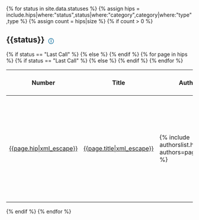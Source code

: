 <style type="text/css">
.hipstable {
    width: 100%;
    table-layout: auto;
}

@media screen and (max-width: 600px) {
    .hipstable, .hipstable thead, .hipstable tbody, .hipstable th, .hipstable td, .hipstable tr { 
        display: block; 
    }

    .hipstable thead tr { 
        position: absolute;
        top: -9999px;
        left: -9999px;
    }

    .hipstable tr { border: 1px solid #ccc; }

    .hipstable td { 
        border: none;
        border-bottom: 1px solid #eee; 
        position: relative;
        css-mobile
        padding-left: 60%; 
        word-break: break-word;
        padding-top: 0px; /* added this line */
        min-height: 50px; /* added this line */
    }

    .hipstable td:before { 
        position: absolute;
        top: 6px;
        left: 6px;
        width: 45%; 
        padding-right: 10px; 
        white-space: nowrap;
        word-break: break-word;
    }

    .hipstable .hip-number:before { content: "Number"; }
    .hipstable .title:before { content: "Title"; }
    .hipstable .author:before { content: "Author"; }
    .hipstable .council-approval:before { content: "Needs Council Approval"; }
    .hipstable .last-call-date-time:before { content: "Review Period Ends"; }
    .hipstable .release:before { content: "Release"; }
}


.status-tooltip {
    margin-left: 5px;
    position: relative;
    display: inline-block;
    cursor: pointer;
    text-decoration: underline;
    color: #069;
    font-size: 14px;
}

.status-tooltip-box {
    position: absolute;
    left: 50%;
    top: 100%;
    transform: translateX(-50%);
    background: rgba(0, 0, 0, 0.8);
    color: #fff;
    padding: 5px;
    border-radius: 3px;
    white-space: nowrap;
    z-index: 1000;
    font-size: 12px;
    line-height: 1.2;
    max-width: 300px;
    word-wrap: break-word;
}
</style>

{% for status in site.data.statuses %}
    {% assign hips = include.hips|where:"status",status|where:"category",category|where:"type",type %}
    {% assign count = hips|size %}
    {% if count > 0 %}
        <h2 id="{{status|slugify}}">{{status}} <span class="status-tooltip" data-tooltip="{{status}}" style="text-decoration:none">ⓘ</span></h2>
        <table class="hipstable">
            <thead>
                <tr><th>Number</th><th>Title</th><th>Author</th><th>Needs Council Approval</th>
                {% if status == "Last Call" %}
                    <th>Review Period Ends</th>
                {% else %}
                <th>Release</th>
                {% endif %}
                </tr>
            </thead>
        {% for page in hips %}
            <tr>
                <td class="hip-number"><a href="{{page.url|relative_url}}">{{page.hip|xml_escape}}</a></td>
                <td class="title"><a href="{{page.url|relative_url}}">{{page.title|xml_escape}}</a></td>
                <td class="author">{% include authorslist.html authors=page.author %}</td>
                <td class="council-approval">
                    {% if page.needs-council-approval != undefined %}
                    {% if page.needs-council-approval == true %}
                        Yes
                    {% else %}
                        No
                    {% endif %}
                    {% endif %}
                </td>
                {% if status == "Last Call" %}
                <td  class="last-call-date-time">{{page.last-call-date-time | date_to_rfc822 }}</td>
                {% else %}
                <td class="release"><a href="https://github.com/hashgraph/hedera-services/releases/tag/{{page.release}}">{{page.release|xml_escape}}</a></td>
                {% endif %}
            </tr>
        {% endfor %}
        </table>
    {% endif %}
{% endfor %}

<script>
document.addEventListener("DOMContentLoaded", function () {
  const statusTooltipElements = document.querySelectorAll(".status-tooltip");
  statusTooltipElements.forEach(tooltip => {
    tooltip.addEventListener("mouseover", () => {
      const tooltipText = tooltip.getAttribute("data-tooltip");
      const tooltipBox = document.createElement("div");
      tooltipBox.classList.add("status-tooltip-box");
      tooltipBox.innerText = getTooltipContent(tooltipText);
      tooltip.appendChild(tooltipBox);
    });

    tooltip.addEventListener("mouseout", () => {
      const tooltipBox = tooltip.querySelector(".status-tooltip-box");
      if (tooltipBox) tooltip.removeChild(tooltipBox);
    });

    tooltip.addEventListener("mousemove", (event) => {
        const tooltipBox = tooltip.querySelector(".status-tooltip-box");
        if (tooltipBox) {
            const boxRect = tooltipBox.getBoundingClientRect();
            const contentLength = tooltipBox.innerText.length;
            const offset = contentLength < 125 ? 100 : 200;
            const tooltipLeft = Math.max(0, event.clientX + offset);
            tooltipBox.style.left = tooltipLeft + "px";
            tooltipBox.style.maxWidth = (window.innerWidth - event.clientX) * 2 + "px";
        }
    });

  });
});

function getTooltipContent(status) {
  const statusMeanings = {
    Draft: "⚠️ This is a draft HIP - it's not recommended for general use or implementation as it is likely to change.",
    Review: "📖 This HIP is in the review stage. It is subject to changes and feedback is appreciated.",
    "Last Call": "📢 This HIP is in the last call for review stage. The authors wish to finalize the HIP and appreciate feedback.",
    Stagnant: "🚧 This HIP had no activity for at least 6 months.",
    Withdrawn: "🛑 This HIP has been withdrawn.",
    Active: "🌟 Informational or Process HIPs have a status of 'Active' after the last call period"
      + ". This is the last stage for these two HIPs unless they are replaced by another hip",
    Final: "✅ This HIP means the feature has been implemented in code and has been released.",
    Replaced: "🔄 'Replaced' HIPs are overwritten by a newer standard or implementation.",
    Accepted: "👍 An accepted HIP is a HIP that went through the 'Last Call' status period without changes to the content and is considered ready for implementation.",
    Rejected: "❌ This HIP has been rejected, and the proposed idea will not be implemented or pursued further.",
  };
  return statusMeanings[status] || "No information available for this status.";
}
</script>

